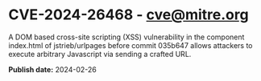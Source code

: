 # CVE-2024-26468 - cve@mitre.org

A DOM based cross-site scripting (XSS) vulnerability in the component index.html of jstrieb/urlpages before commit 035b647 allows attackers to execute arbitrary Javascript via sending a crafted URL.

**Publish date:** 2024-02-26
